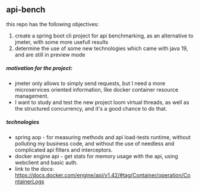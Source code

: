 <h2>api-bench</h2>
<p>this repo has the following objectives: </p>
<ol>
<li>create a spring boot cli project for api benchmarking, as an alternative to jmeter, with some more usefull results</li>
<li>determine the use of some new technologies which came with java 19, and are still in preview mode</li>
</ol>

##### motivation for the project:
- jmeter only allows to simply send requests, but I need a more microservices oriented information, like docker container resource management.
- I want to study and test the new project loom virtual threads, as well as the structured concurrency, and it's a good chance to do that.

##### technologies
- spring aop - for measuring methods and api load-tests runtime, without polluting my business code, and without the use of needless and complicated api filters and interceptors.
- docker engine api - get stats for memory usage with the api, using webclient and basic auth.
- link to the docs: https://docs.docker.com/engine/api/v1.42/#tag/Container/operation/ContainerLogs